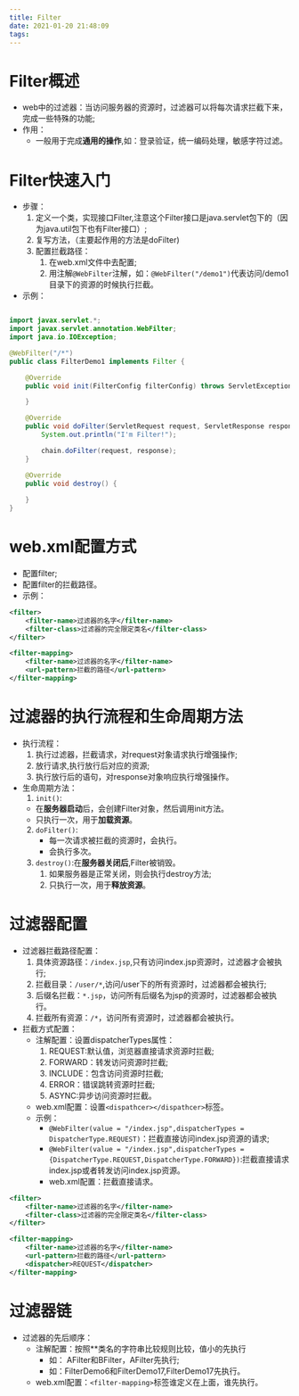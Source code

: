 ```yaml
---
title: Filter
date: 2021-01-20 21:48:09
tags:
---
```

# Filter概述

* web中的过滤器：当访问服务器的资源时，过滤器可以将每次请求拦截下来，完成一些特殊的功能;
* 作用：
  * 一般用于完成**通用的操作**,如：登录验证，统一编码处理，敏感字符过滤。

# Filter快速入门

* 步骤：
  1. 定义一个类，实现接口Filter,注意这个Filter接口是java.servlet包下的（因为java.util包下也有Filter接口）;
  2. 复写方法，（主要起作用的方法是doFilter)
  3. 配置拦截路径：
     1. 在web.xml文件中去配置;
     2. 用注解`@WebFilter`注解，如：`@WebFilter("/demo1")`代表访问/demo1目录下的资源的时候执行拦截。
* 示例：
```java

import javax.servlet.*;
import javax.servlet.annotation.WebFilter;
import java.io.IOException;

@WebFilter("/*")
public class FilterDemo1 implements Filter {

    @Override
    public void init(FilterConfig filterConfig) throws ServletException {

    }

    @Override
    public void doFilter(ServletRequest request, ServletResponse response, FilterChain chain) throws IOException, ServletException {
        System.out.println("I'm Filter!");

        chain.doFilter(request, response);
    }

    @Override
    public void destroy() {
        
    }
}
```

# web.xml配置方式

* 配置filter;
* 配置filter的拦截路径。
* 示例：
```xml
<filter>
    <filter-name>过滤器的名字</filter-name>
    <filter-class>过滤器的完全限定类名</filter-class>
</filter>

<filter-mapping>
    <filter-name>过滤器的名字</filter-name>
    <url-pattern>拦截的路径</url-pattern>
</filter-mapping>
```

# 过滤器的执行流程和生命周期方法

* 执行流程：
  1. 执行过滤器，拦截请求，对request对象请求执行增强操作;
  2. 放行请求,执行放行后对应的资源;
  3. 执行放行后的语句，对response对象响应执行增强操作。
* 生命周期方法：
  1. `init()`:
    * 在**服务器启动**后，会创建Filter对象，然后调用init方法。 
    * 只执行一次，用于**加载资源**。
  2. `doFilter()`:
     * 每一次请求被拦截的资源时，会执行。
     * 会执行多次。
  3. `destroy()`:在**服务器关闭后**,Filter被销毁。
     1. 如果服务器是正常关闭，则会执行destroy方法;
     2. 只执行一次，用于**释放资源**。
      
# 过滤器配置

* 过滤器拦截路径配置：
  1. 具体资源路径：`/index.jsp`,只有访问index.jsp资源时，过滤器才会被执行;
  2. 拦截目录：`/user/*`,访问/user下的所有资源时，过滤器都会被执行;
  3. 后缀名拦截：`*.jsp`，访问所有后缀名为jsp的资源时，过滤器都会被执行。
  4. 拦截所有资源：`/*`，访问所有资源时，过滤器都会被执行。
* 拦截方式配置：
  * 注解配置：设置dispatcherTypes属性：
    1. REQUEST:默认值，浏览器直接请求资源时拦截;
    2. FORWARD：转发访问资源时拦截;
    3. INCLUDE：包含访问资源时拦截;
    4. ERROR：错误跳转资源时拦截;
    5. ASYNC:异步访问资源时拦截。
  * web.xml配置：设置`<dispathcer></dispathcer>`标签。
  * 示例：
    * `@WebFilter(value = "/index.jsp",dispatcherTypes = DispatcherType.REQUEST)`：拦截直接访问index.jsp资源的请求;
    * `@WebFilter(value = "/index.jsp",dispatcherTypes = {DispatcherType.REQUEST,DispatcherType.FORWARD})`:拦截直接请求index.jsp或者转发访问index.jsp资源。
    * web.xml配置：拦截直接请求。
```xml
<filter>
    <filter-name>过滤器的名字</filter-name>
    <filter-class>过滤器的完全限定类名</filter-class>
</filter>

<filter-mapping>
    <filter-name>过滤器的名字</filter-name>
    <url-pattern>拦截的路径</url-pattern>
    <dispatcher>REQUEST</dispatcher>
</filter-mapping>
```

# 过滤器链

* 过滤器的先后顺序：
  * 注解配置：按照**类名的字符串比较规则比较，值小的先执行
    * 如： AFilter和BFilter，AFilter先执行;
    * 如：FilterDemo6和FilterDemo17,FilterDemo17先执行。
  * web.xml配置：`<filter-mapping>`标签谁定义在上面，谁先执行。 